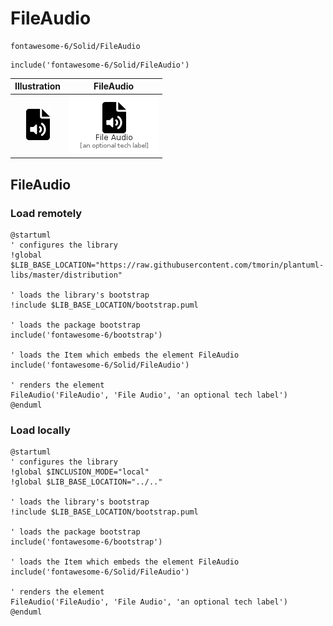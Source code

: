 # FileAudio


```text
fontawesome-6/Solid/FileAudio
```

```text
include('fontawesome-6/Solid/FileAudio')
```



| Illustration | FileAudio |
| :---: | :---: |
| ![illustration for Illustration](../../fontawesome-6/Solid/FileAudio.png) | ![illustration for FileAudio](../../fontawesome-6/Solid/FileAudio.Local.png) |




## FileAudio

### Load remotely
```plantuml
@startuml
' configures the library
!global $LIB_BASE_LOCATION="https://raw.githubusercontent.com/tmorin/plantuml-libs/master/distribution"

' loads the library's bootstrap
!include $LIB_BASE_LOCATION/bootstrap.puml

' loads the package bootstrap
include('fontawesome-6/bootstrap')

' loads the Item which embeds the element FileAudio
include('fontawesome-6/Solid/FileAudio')

' renders the element
FileAudio('FileAudio', 'File Audio', 'an optional tech label')
@enduml
```

### Load locally
```plantuml
@startuml
' configures the library
!global $INCLUSION_MODE="local"
!global $LIB_BASE_LOCATION="../.."

' loads the library's bootstrap
!include $LIB_BASE_LOCATION/bootstrap.puml

' loads the package bootstrap
include('fontawesome-6/bootstrap')

' loads the Item which embeds the element FileAudio
include('fontawesome-6/Solid/FileAudio')

' renders the element
FileAudio('FileAudio', 'File Audio', 'an optional tech label')
@enduml
```

